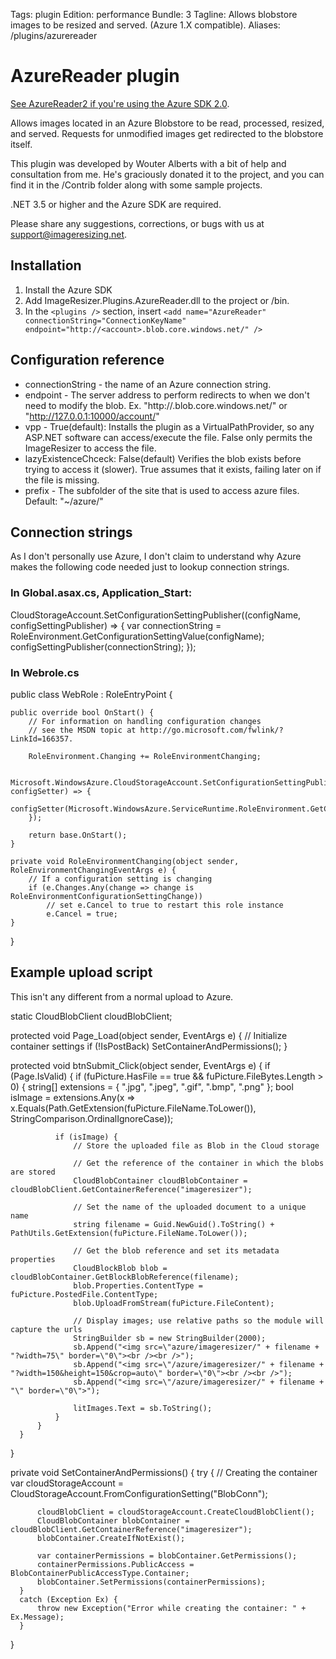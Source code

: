 Tags: plugin
Edition: performance
Bundle: 3
Tagline: Allows blobstore images to be resized and served. (Azure 1.X compatible).
Aliases: /plugins/azurereader

# AzureReader plugin

[See AzureReader2 if you're using the Azure SDK 2.0](/plugins/azurereader2).

Allows images located in an Azure Blobstore to be read, processed, resized, and served. Requests for unmodified images get redirected to the blobstore itself.

This plugin was developed by Wouter Alberts with a bit of help and consultation from me. He's graciously donated it to the project, and you can find it in the /Contrib folder along with some sample projects.

.NET 3.5 or higher and the Azure SDK are required.

Please share any suggestions, corrections, or bugs with us at support@imageresizing.net. 

## Installation

1. Install the Azure SDK
2. Add ImageResizer.Plugins.AzureReader.dll to the project or /bin.
3. In the `<plugins />` section, insert `<add name="AzureReader" connectionString="ConnectionKeyName" endpoint="http://<account>.blob.core.windows.net/" />`



## Configuration reference

* connectionString - the name of an Azure connection string.
* endpoint - The server address to perform redirects to when we don't need to modify the blob. Ex. "http://<account>.blob.core.windows.net/" or "http://127.0.0.1:10000/account/"
* vpp - True(default): Installs the plugin as a VirtualPathProvider, so any ASP.NET software can access/execute the file. False only permits the ImageResizer to access the file.
* lazyExistenceChceck: False(default) Verifies the blob exists before trying to access it (slower). True assumes that it exists, failing later on if the file is missing.
* prefix - The subfolder of the site that is used to access azure files. Default: "~/azure/"


## Connection strings

As I don't personally use Azure, I don't claim to understand why Azure makes the following code needed just to lookup connection strings.

### In Global.asax.cs, Application_Start:

  CloudStorageAccount.SetConfigurationSettingPublisher((configName, configSettingPublisher) => {
      var connectionString = RoleEnvironment.GetConfigurationSettingValue(configName);
      configSettingPublisher(connectionString);
  });

### In Webrole.cs

public class WebRole : RoleEntryPoint {

    public override bool OnStart() {
        // For information on handling configuration changes
        // see the MSDN topic at http://go.microsoft.com/fwlink/?LinkId=166357.

        RoleEnvironment.Changing += RoleEnvironmentChanging;

        Microsoft.WindowsAzure.CloudStorageAccount.SetConfigurationSettingPublisher((configName, configSetter) => {
            configSetter(Microsoft.WindowsAzure.ServiceRuntime.RoleEnvironment.GetConfigurationSettingValue(configName));
        });

        return base.OnStart();
    }

    private void RoleEnvironmentChanging(object sender, RoleEnvironmentChangingEventArgs e) {
        // If a configuration setting is changing
        if (e.Changes.Any(change => change is RoleEnvironmentConfigurationSettingChange))
            // set e.Cancel to true to restart this role instance
            e.Cancel = true;
    }
}


## Example upload script

This isn't any different from a normal upload to Azure. 

  static CloudBlobClient cloudBlobClient;

  protected void Page_Load(object sender, EventArgs e) {
      // Initialize container settings
      if (!IsPostBack)
          SetContainerAndPermissions();
  }

  protected void btnSubmit_Click(object sender, EventArgs e) {
      if (Page.IsValid) {
          if (fuPicture.HasFile == true && fuPicture.FileBytes.Length > 0) {
              string[] extensions = { ".jpg", ".jpeg", ".gif", ".bmp", ".png" };
              bool isImage = extensions.Any(x => x.Equals(Path.GetExtension(fuPicture.FileName.ToLower()), StringComparison.OrdinalIgnoreCase));

              if (isImage) {
                  // Store the uploaded file as Blob in the Cloud storage

                  // Get the reference of the container in which the blobs are stored
                  CloudBlobContainer cloudBlobContainer = cloudBlobClient.GetContainerReference("imageresizer");

                  // Set the name of the uploaded document to a unique name
                  string filename = Guid.NewGuid().ToString() + PathUtils.GetExtension(fuPicture.FileName.ToLower());

                  // Get the blob reference and set its metadata properties
                  CloudBlockBlob blob = cloudBlobContainer.GetBlockBlobReference(filename);
                  blob.Properties.ContentType = fuPicture.PostedFile.ContentType;
                  blob.UploadFromStream(fuPicture.FileContent);

                  // Display images; use relative paths so the module will capture the urls
                  StringBuilder sb = new StringBuilder(2000);
                  sb.Append("<img src=\"azure/imageresizer/" + filename + "?width=75\" border=\"0\"><br /><br />");
                  sb.Append("<img src=\"/azure/imageresizer/" + filename + "?width=150&height=150&crop=auto\" border=\"0\"><br /><br />");
                  sb.Append("<img src=\"/azure/imageresizer/" + filename + "\" border=\"0\">");

                  litImages.Text = sb.ToString();
              }
          }
      }
  }

  private void SetContainerAndPermissions() {
      try {
          // Creating the container
          var cloudStorageAccount = CloudStorageAccount.FromConfigurationSetting("BlobConn");

          cloudBlobClient = cloudStorageAccount.CreateCloudBlobClient();
          CloudBlobContainer blobContainer = cloudBlobClient.GetContainerReference("imageresizer");
          blobContainer.CreateIfNotExist();

          var containerPermissions = blobContainer.GetPermissions();
          containerPermissions.PublicAccess = BlobContainerPublicAccessType.Container;
          blobContainer.SetPermissions(containerPermissions);
      }
      catch (Exception Ex) {
          throw new Exception("Error while creating the container: " + Ex.Message);
      }
  }

